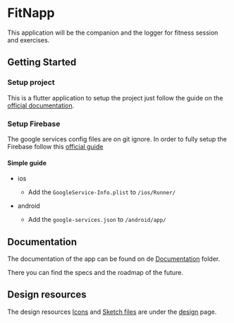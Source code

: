 # FitNapp

This application will be the companion and the logger for fitness session and exercises.

## Getting Started

### Setup project

This is a flutter application to setup the project just follow the guide on the [official documentation](https://flutter.io/).

### Setup Firebase

The google services config files are on git ignore.
In order to fully setup the Firebase follow this [official guide](https://codelabs.developers.google.com/codelabs/flutter-firebase/#0)

#### Simple guide 
- ios
  - Add the `GoogleService-Info.plist` to `/ios/Runner/`

- android
  - Add the `google-services.json` to `/android/app/`

## Documentation

The documentation of the app can be found on de [Documentation](/documentation/) folder.

There you can find the specs and the roadmap of the future.

## Design resources

The design resources [Icons](/design/icons) and [Sketch files](/design/sketch) are under the [design](/design/) page.